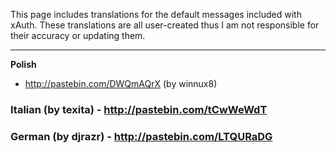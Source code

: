 This page includes translations for the default messages included with xAuth. These translations are all user-created thus I am not responsible for their accuracy or updating them.
***
**Polish**
* http://pastebin.com/DWQmAQrX (by winnux8)  

### Italian (by texita) - http://pastebin.com/tCwWeWdT
### German (by djrazr) - http://pastebin.com/LTQURaDG